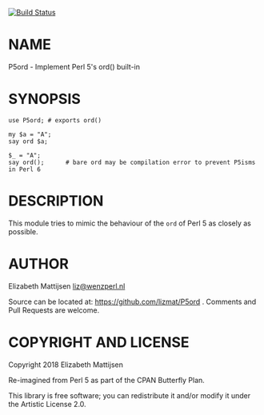 [![Build Status](https://travis-ci.org/lizmat/P5ord.svg?branch=master)](https://travis-ci.org/lizmat/P5ord)

NAME
====

P5ord - Implement Perl 5's ord() built-in

SYNOPSIS
========

    use P5ord; # exports ord()

    my $a = "A";
    say ord $a;

    $_ = "A";
    say ord();      # bare ord may be compilation error to prevent P5isms in Perl 6

DESCRIPTION
===========

This module tries to mimic the behaviour of the `ord` of Perl 5 as closely as possible.

AUTHOR
======

Elizabeth Mattijsen <liz@wenzperl.nl>

Source can be located at: https://github.com/lizmat/P5ord . Comments and Pull Requests are welcome.

COPYRIGHT AND LICENSE
=====================

Copyright 2018 Elizabeth Mattijsen

Re-imagined from Perl 5 as part of the CPAN Butterfly Plan.

This library is free software; you can redistribute it and/or modify it under the Artistic License 2.0.

